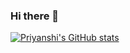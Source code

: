 ### Hi there 👋

<!--
**PriyanshiNegi/PriyanshiNegi** is a ✨ _special_ ✨ repository because its `README.md` (this file) appears on your GitHub profile.

Here are some ideas to get you started:

- 🌱 I’m currently learning DSA
- 👯 I’m looking to collaborate on anything interesting 
- 🤔 I’m looking for help with my programming skills
- 📫 How to reach me : my email
- 😄 Pronouns: She/Her
- ⚡ Fun fact: 
-->


[![Priyanshi's GitHub stats](https://github-readme-stats.vercel.app/api?username=PriyanshiNegi)](https://github.com/PriyanshiNegi/github-readme-stats)

